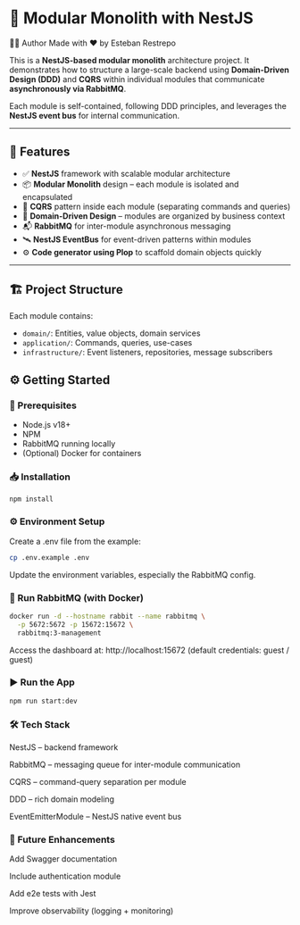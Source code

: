 # 🧱 Modular Monolith with NestJS

👨‍💻 Author
Made with ❤️ by Esteban Restrepo

This is a **NestJS-based modular monolith** architecture project. It demonstrates how to structure a large-scale backend using **Domain-Driven Design (DDD)** and **CQRS** within individual modules that communicate **asynchronously via RabbitMQ**.

Each module is self-contained, following DDD principles, and leverages the **NestJS event bus** for internal communication.

---

## 🚀 Features

- ✅ **NestJS** framework with scalable modular architecture
- 📦 **Modular Monolith** design – each module is isolated and encapsulated
- 🧠 **CQRS** pattern inside each module (separating commands and queries)
- 🧩 **Domain-Driven Design** – modules are organized by business context
- 📬 **RabbitMQ** for inter-module asynchronous messaging
- 🛰️ **NestJS EventBus** for event-driven patterns within modules
- ⚙️ **Code generator using Plop** to scaffold domain objects quickly

---

## 🏗️ Project Structure
Each module contains:

- `domain/`: Entities, value objects, domain services
- `application/`: Commands, queries, use-cases
- `infrastructure/`: Event listeners, repositories, message subscribers

## ⚙️ Getting Started

### 🧩 Prerequisites

- Node.js v18+
- NPM
- RabbitMQ running locally
- (Optional) Docker for containers

### 📥 Installation

```bash
npm install
```

### ⚙️ Environment Setup
Create a .env file from the example:

```bash
cp .env.example .env
```

Update the environment variables, especially the RabbitMQ config.

### 🐇 Run RabbitMQ (with Docker)
```bash
docker run -d --hostname rabbit --name rabbitmq \
  -p 5672:5672 -p 15672:15672 \
  rabbitmq:3-management
```

Access the dashboard at: http://localhost:15672
(default credentials: guest / guest)

### ▶️ Run the App
```bash
npm run start:dev
```

### 🛠️ Tech Stack
NestJS – backend framework

RabbitMQ – messaging queue for inter-module communication

CQRS – command-query separation per module

DDD – rich domain modeling

EventEmitterModule – NestJS native event bus

### 📌 Future Enhancements
Add Swagger documentation

Include authentication module

Add e2e tests with Jest

Improve observability (logging + monitoring)



